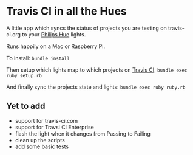 # Travis CI in all the Hues

A little app which syncs the status of projects you are testing on travis-ci.org to your [Philips Hue](http://meethue.com) lights.

Runs happily on a Mac or Raspberry Pi.

To install:
`bundle install`

Then setup which lights map to which projects on [Travis CI](https://travis-ci.org):
`bundle exec ruby setup.rb`

And finally sync the projects state and lights:
`bundle exec ruby ruby.rb`

## Yet to add
- support for travis-ci.com
- support for Travsi CI Enterprise
- flash the light when it changes from Passing to Failing
- clean up the scripts
- add some basic tests
